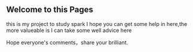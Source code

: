 ## Welcome to this Pages
this is my project to study spark
I hope you can get some help in here,the more valueable is I can take some well advice here

Hope everyone's comments，share your brilliant.
